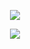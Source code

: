 <p align="center">
<img src="https://capsule-render.vercel.app/api?type=waving&color=timeGradient&height=300&&section=header&text={Hi, Researcher!}&fontSize=90&fontAlign=50&fontAlignY=30&desc={I'm Huang Xun, PhD. in XMU}&descAlign=50&descSize=30&descAlignY=60&animation=twinkling" />
</p>
<p align="center">
<img src="https://capsule-render.vercel.app/api?type=waving&color=timeGradient&height=300&&section=header&text={TITLE}&fontSize=90&fontAlign=50&fontAlignY=30&desc={SUB_TITLE}&descAlign=50&descSize=30&descAlignY=60&animation=twinkling" />
</p>
